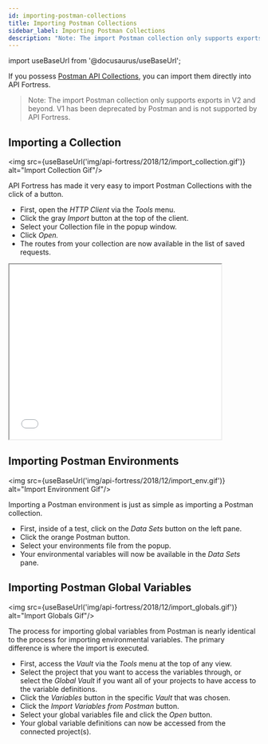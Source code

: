 ```yaml
---
id: importing-postman-collections
title: Importing Postman Collections
sidebar_label: Importing Postman Collections
description: "Note: The import Postman collection only supports exports in V2 and beyond. V1 has been deprecated by Postman and is not supported by API Fortress."
---
```


import useBaseUrl from '@docusaurus/useBaseUrl';

If you possess [Postman API Collections](https://www.postman.com/collection/), you can import them directly into API Fortress.

> Note: The import Postman collection only supports exports in V2 and beyond. V1 has been deprecated by Postman and is not supported by API Fortress.

## Importing a Collection

<img src={useBaseUrl('img/api-fortress/2018/12/import_collection.gif')} alt="Import Collection Gif"/>

API Fortress has made it very easy to import Postman Collections with the click of a button.

- First, open the _HTTP Client_ via the _Tools_ menu.
- Click the gray _Import_ button at the top of the client.
- Select your Collection file in the popup window.
- Click _Open._
- The routes from your collection are now available in the list of saved requests.

<iframe src="//player.vimeo.com/video/361169979?title=0&amp;byline=0&amp;portrait=0&amp;color=8dc7dc" width="425" height="350" allowfullscreen="allowfullscreen"></iframe>

## Importing Postman Environments

<img src={useBaseUrl('img/api-fortress/2018/12/import_env.gif')} alt="Import Environment Gif"/>

Importing a Postman environment is just as simple as importing a Postman collection.

- First, inside of a test, click on the _Data Sets_ button on the left pane.
- Click the orange Postman button.
- Select your environments file from the popup.
- Your environmental variables will now be available in the _Data Sets_ pane.

## Importing Postman Global Variables

<img src={useBaseUrl('img/api-fortress/2018/12/import_globals.gif')} alt="Import Globals Gif"/>

The process for importing global variables from Postman is nearly identical to the process for importing environmental variables. The primary difference is where the import is executed.

- First, access the _Vault_ via the _Tools_ menu at the top of any view.
- Select the project that you want to access the variables through, or select the _Global Vault_ if you want all of your projects to have access to the variable definitions.
- Click the _Variables_ button in the specific _Vault_ that was chosen.
- Click the _Import Variables from Postman_ button.
- Select your global variables file and click the _Open_ button.
- Your global variable definitions can now be accessed from the connected project(s).